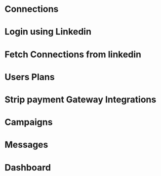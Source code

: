 # Connections
# Login using Linkedin
# Fetch Connections from linkedin
# Users Plans 
# Strip payment Gateway Integrations
# Campaigns 
# Messages 
# Dashboard
